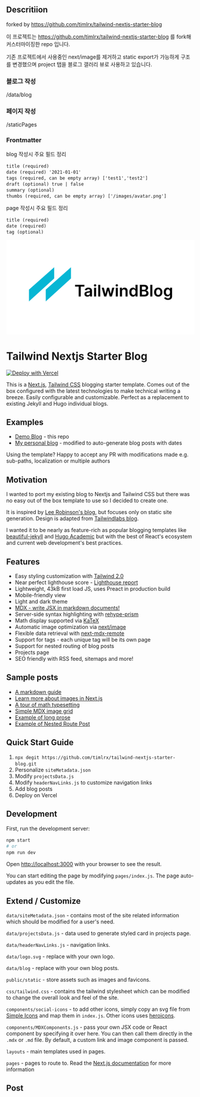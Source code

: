 Descritiion
---

forked by https://github.com/timlrx/tailwind-nextjs-starter-blog

이 프로젝트는 https://github.com/timlrx/tailwind-nextjs-starter-blog 를 fork해 커스터마이징한 repo 입니다.

기존 프로젝트에서 사용중인 next/image를 제거하고 static export가 가능하게 구조를 변경했으며 project 탭을 블로그 갤러리 뷰로 사용하고 있습니다.

### 블로그 작성

/data/blog

### 페이지 작성

/staticPages

### Frontmatter

blog 작성시 주요 필드 정리

```
title (required)
date (required) '2021-01-01'
tags (required, can be empty array) ['test1','test2']
draft (optional) true | false
summary (optional) 
thumbs (required, can be empty array) ['/images/avatar.png'] 
```

page 작성시 주요 필드 정리

```
title (required)
date (required)
tag (optional)
```



![tailwind-nextjs-banner](/public/static/images/twitter-card.png)

# Tailwind Nextjs Starter Blog

[![Deploy with Vercel](https://vercel.com/button)](https://vercel.com/new/git/external?repository-url=https://github.com/timlrx/tailwind-nextjs-starter-blog)

This is a [Next.js](https://nextjs.org/), [Tailwind CSS](https://tailwindcss.com/) blogging starter template. Comes out of the box configured with the latest technologies to make technical writing a breeze. Easily configurable and customizable. Perfect as a replacement to existing Jekyll and Hugo individual blogs.

## Examples

- [Demo Blog](https://tailwind-nextjs-starter-blog.vercel.app/) - this repo
- [My personal blog](https://www.timlrx.com) - modified to auto-generate blog posts with dates

Using the template? Happy to accept any PR with modifications made e.g. sub-paths, localization or multiple authors

## Motivation

I wanted to port my existing blog to Nextjs and Tailwind CSS but there was no easy out of the box template to use so I decided to create one.

It is inspired by [Lee Robinson's blog](https://github.com/leerob/leerob.io), but focuses only on static site generation. Design is adapted from [Tailwindlabs blog](https://github.com/tailwindlabs/blog.tailwindcss.com).

I wanted it to be nearly as feature-rich as popular blogging templates like [beautiful-jekyll](https://github.com/daattali/beautiful-jekyll) and [Hugo Academic](https://github.com/wowchemy/wowchemy-hugo-modules) but with the best of React's ecosystem and current web development's best practices.

## Features

- Easy styling customization with [Tailwind 2.0](https://blog.tailwindcss.com/tailwindcss-v2)
- Near perfect lighthouse score - [Lighthouse report](https://www.webpagetest.org/result/210111_DiC1_08f3670c3430bf4a9b76fc3b927716c5/)
- Lightweight, 43kB first load JS, uses Preact in production build
- Mobile-friendly view
- Light and dark theme
- [MDX - write JSX in markdown documents!](https://mdxjs.com/)
- Server-side syntax highlighting with [rehype-prism](https://github.com/mapbox/rehype-prism)
- Math display supported via [KaTeX](https://katex.org/)
- Automatic image optimization via [next/image](https://nextjs.org/docs/basic-features/image-optimization)
- Flexible data retrieval with [next-mdx-remote](https://github.com/hashicorp/next-mdx-remote)
- Support for tags - each unique tag will be its own page
- Support for nested routing of blog posts
- Projects page
- SEO friendly with RSS feed, sitemaps and more!

## Sample posts

- [A markdown guide](https://tailwind-nextjs-starter-blog.vercel.app/blog/github-markdown-guide)
- [Learn more about images in Next.js](https://tailwind-nextjs-starter-blog.vercel.app/blog/guide-to-using-images-in-nextjs)
- [A tour of math typesetting](https://tailwind-nextjs-starter-blog.vercel.app/blog/deriving-ols-estimator)
- [Simple MDX image grid](https://tailwind-nextjs-starter-blog.vercel.app/blog/pictures-of-canada)
- [Example of long prose](https://tailwind-nextjs-starter-blog.vercel.app/blog/the-time-machine)
- [Example of Nested Route Post](https://tailwind-nextjs-starter-blog.vercel.app/blog/nested-route/introducing-multi-part-posts-with-nested-routing)

## Quick Start Guide

1. `npx degit https://github.com/timlrx/tailwind-nextjs-starter-blog.git`
2. Personalize `siteMetadata.json`
3. Modify `projectsData.js`
4. Modify `headerNavLinks.js` to customize navigation links
5. Add blog posts
6. Deploy on Vercel

## Development

First, run the development server:

```bash
npm start
# or
npm run dev
```

Open [http://localhost:3000](http://localhost:3000) with your browser to see the result.

You can start editing the page by modifying `pages/index.js`. The page auto-updates as you edit the file.

## Extend / Customize

`data/siteMetadata.json` - contains most of the site related information which should be modified for a user's need.

`data/projectsData.js` - data used to generate styled card in projects page.

`data/headerNavLinks.js` - navigation links.

`data/logo.svg` - replace with your own logo.

`data/blog` - replace with your own blog posts.

`public/static` - store assets such as images and favicons.

`css/tailwind.css` - contains the tailwind stylesheet which can be modified to change the overall look and feel of the site.

`components/social-icons` - to add other icons, simply copy an svg file from [Simple Icons](https://simpleicons.org/) and map them in `index.js`. Other icons uses [heroicons](https://heroicons.com/).

`components/MDXComponents.js` - pass your own JSX code or React component by specifying it over here. You can then call them directly in the `.mdx` or `.md` file. By default, a custom link and image component is passed.

`layouts` - main templates used in pages.

`pages` - pages to route to. Read the [Next.js documentation](https://nextjs.org/docs) for more information

## Post

